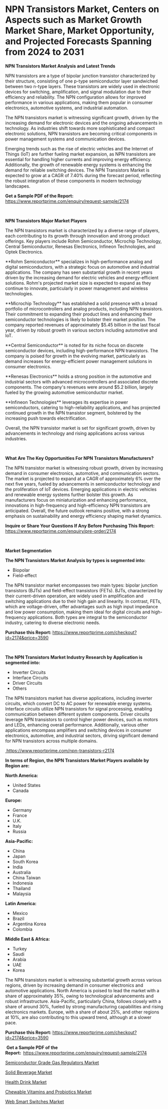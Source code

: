 <p><h1>NPN Transistors Market, Centers on Aspects such as Market Growth Market Share, Market Opportunity, and Projected Forecasts Spanning from 2024 to 2031</h1></p><p><strong>NPN Transistors Market Analysis and Latest Trends</strong></p>
<p><p>NPN transistors are a type of bipolar junction transistor characterized by their structure, consisting of one p-type semiconductor layer sandwiched between two n-type layers. These transistors are widely used in electronic devices for switching, amplification, and signal modulation due to their efficiency and reliability. The NPN configuration allows for improved performance in various applications, making them popular in consumer electronics, automotive systems, and industrial automation.</p><p>The NPN transistors market is witnessing significant growth, driven by the increasing demand for electronic devices and the ongoing advancements in technology. As industries shift towards more sophisticated and compact electronic solutions, NPN transistors are becoming critical components in power management systems and communication devices. </p><p>Emerging trends such as the rise of electric vehicles and the Internet of Things (IoT) are further fueling market expansion, as NPN transistors are essential for handling higher currents and improving energy efficiency. Additionally, the growth of renewable energy systems is enhancing the demand for reliable switching devices. The NPN Transistors Market is expected to grow at a CAGR of 7.40% during the forecast period, reflecting the robust integration of these components in modern technology landscapes.</p></p>
<p><strong>Get a Sample PDF of the Report:&nbsp;</strong> <a href="https://www.reportprime.com/enquiry/request-sample/2174">https://www.reportprime.com/enquiry/request-sample/2174</a></p>
<p>&nbsp;</p>
<p><strong>NPN Transistors Major Market Players</strong></p>
<p><p>The NPN transistors market is characterized by a diverse range of players, each contributing to its growth through innovation and strong product offerings. Key players include Rohm Semiconductor, Microchip Technology, Central Semiconductor, Renesas Electronics, Infineon Technologies, and Optek Electronics.</p><p>**Rohm Semiconductor** specializes in high-performance analog and digital semiconductors, with a strategic focus on automotive and industrial applications. The company has seen substantial growth in recent years driven by the increasing demand for electric vehicles and energy-efficient solutions. Rohm's projected market size is expected to expand as they continue to innovate, particularly in power management and wireless technologies.</p><p>**Microchip Technology** has established a solid presence with a broad portfolio of microcontrollers and analog products, including NPN transistors. Their commitment to expanding their product lines and enhancing their semiconductor technologies is likely to bolster their market position. The company reported revenues of approximately $5.45 billion in the last fiscal year, driven by robust growth in various sectors including automotive and IoT.</p><p>**Central Semiconductor** is noted for its niche focus on discrete semiconductor devices, including high-performance NPN transistors. The company is poised for growth in the evolving market, particularly as demand increases for energy-efficient power management solutions in consumer electronics.</p><p>**Renesas Electronics** holds a strong position in the automotive and industrial sectors with advanced microcontrollers and associated discrete components. The company's revenues were around $5.2 billion, largely fueled by the growing automotive semiconductor market.</p><p>**Infineon Technologies** leverages its expertise in power semiconductors, catering to high-reliability applications, and has projected continued growth in the NPN transistor segment, bolstered by the increasing push towards electrification.</p><p>Overall, the NPN transistor market is set for significant growth, driven by advancements in technology and rising applications across various industries.</p></p>
<p>&nbsp;</p>
<p><strong>What Are The Key Opportunities For NPN Transistors Manufacturers?</strong></p>
<p><p>The NPN transistor market is witnessing robust growth, driven by increasing demand in consumer electronics, automotive, and communication sectors. The market is projected to expand at a CAGR of approximately 6% over the next five years, fueled by advancements in semiconductor technology and the proliferation of IoT devices. Emerging applications in electric vehicles and renewable energy systems further bolster this growth. As manufacturers focus on miniaturization and enhancing performance, innovations in high-frequency and high-efficiency NPN transistors are anticipated. Overall, the future outlook remains positive, with a strong emphasis on sustainability and energy efficiency shaping market dynamics.</p></p>
<p><strong>Inquire or Share Your Questions If Any Before Purchasing This Report:</strong> <a href="https://www.reportprime.com/enquiry/pre-order/2174">https://www.reportprime.com/enquiry/pre-order/2174</a></p>
<p>&nbsp;</p>
<p><strong>Market Segmentation</strong></p>
<p><strong>The NPN Transistors Market Analysis by types is segmented into:</strong></p>
<p><ul><li>Biopolar</li><li>Field-effect</li></ul></p>
<p><p>The NPN transistor market encompasses two main types: bipolar junction transistors (BJTs) and field-effect transistors (FETs). BJTs, characterized by their current-driven operation, are widely used in amplification and switching applications due to their high gain and linearity. In contrast, FETs, which are voltage-driven, offer advantages such as high input impedance and low power consumption, making them ideal for digital circuits and high-frequency applications. Both types are integral to the semiconductor industry, catering to diverse electronic needs.</p></p>
<p><strong>Purchase this Report:&nbsp;</strong><a href="https://www.reportprime.com/checkout?id=2174&price=3590">https://www.reportprime.com/checkout?id=2174&price=3590</a></p>
<p>&nbsp;</p>
<p><strong>The NPN Transistors Market Industry Research by Application is segmented into:</strong></p>
<p><ul><li>Inverter Circuits</li><li>Interface Circuits</li><li>Driver Circuits</li><li>Others</li></ul></p>
<p><p>The NPN transistors market has diverse applications, including inverter circuits, which convert DC to AC power for renewable energy systems. Interface circuits utilize NPN transistors for signal processing, enabling communication between different system components. Driver circuits leverage NPN transistors to control higher power devices, such as motors and LEDs, enhancing overall performance. Additionally, various other applications encompass amplifiers and switching devices in consumer electronics, automotive, and industrial sectors, driving significant demand for NPN transistors across multiple domains.</p></p>
<p><a href="https://www.reportprime.com/npn-transistors-r2174">&nbsp;https://www.reportprime.com/npn-transistors-r2174</a></p>
<p><strong>In terms of Region, the NPN Transistors Market Players available by Region are:</strong></p>
<p>
    <p> <strong> North America: </strong>
        <ul>
            <li>United States</li>
            <li>Canada</li>
        </ul>
        </p> 
    <p> <strong> Europe: </strong>
        <ul>
            <li>Germany</li>
            <li>France</li>
            <li>U.K.</li>
            <li>Italy</li>
            <li>Russia</li>
        </ul>
        </p> 
    <p> <strong> Asia-Pacific: </strong>
        <ul>
            <li>China</li>
            <li>Japan</li>
            <li>South Korea</li>
            <li>India</li>
            <li>Australia</li>
            <li>China Taiwan</li>
            <li>Indonesia</li>
            <li>Thailand</li>
            <li>Malaysia</li>
        </ul>
        </p> 
    <p> <strong> Latin America: </strong>
        <ul>
            <li>Mexico</li>
            <li>Brazil</li>
            <li>Argentina Korea</li>
            <li>Colombia</li>
        </ul>
        </p> 
    <p> <strong> Middle East & Africa: </strong>
        <ul>
            <li>Turkey</li>
            <li>Saudi</li>
            <li>Arabia</li>
            <li>UAE</li>
            <li>Korea</li>
        </ul>
    </p>
    </p>
<p><p>The NPN transistors market is witnessing substantial growth across various regions, driven by increasing demand in consumer electronics and automotive applications. North America is poised to lead the market with a share of approximately 35%, owing to technological advancements and robust infrastructure. Asia-Pacific, particularly China, follows closely with a share of around 30%, fueled by strong manufacturing capabilities and rising electronics markets. Europe, with a share of about 25%, and other regions at 10%, are also contributing to this upward trend, although at a slower pace.</p></p>
<p><strong>Purchase this Report: </strong><a href="https://www.reportprime.com/checkout?id=2174&price=3590">https://www.reportprime.com/checkout?id=2174&price=3590</a></p>
<p>&nbsp;<strong>Get a Sample PDF of the Report:&nbsp;&nbsp;</strong><a href="https://www.reportprime.com/enquiry/request-sample/2174">https://www.reportprime.com/enquiry/request-sample/2174</a></p>
<p><strong></strong></p>
<p><p><a href="https://issuu.com/reportprime-2/docs/semiconductor-grade-gas-regulators-_9bfcea348fd4a4">Semiconductor Grade Gas Regulators Market</a></p><p><a href="https://www.linkedin.com/pulse/solid-beverage-market-size-growing-cagr-62-report-covers-analysis-4iqdf?trackingId=sMYT9vRZTAGp2eFk8AHsJA%3D%3D">Solid Beverage Market</a></p><p><a href="https://www.linkedin.com/pulse/what-current-future-prospects-health-drink-market-analysis-directions-luzwf?trackingId=dzUXatEXQvaMwhP7BzIbMg%3D%3D">Health Drink Market</a></p><p><a href="https://issuu.com/reportprime-2/docs/chewable-vitamins-and-probiotics-ma_b8ea95856b0331">Chewable Vitamins and Probiotics Market</a></p><p><a href="https://github.com/WillieWoodard/Market-Research-Report-List-6/blob/main/web-smart-switches-market.md">Web Smart Switches Market</a></p></p>